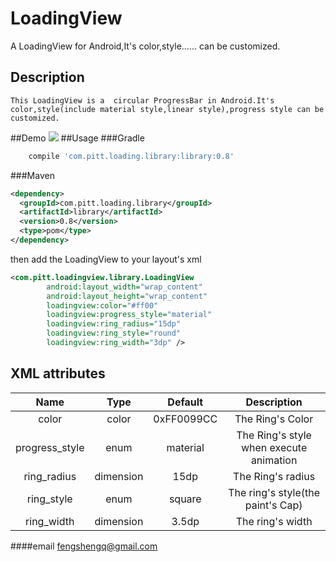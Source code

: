 # LoadingView
A LoadingView for Android,It's color,style...... can be customized.
## Description
	This LoadingView is a  circular ProgressBar in Android.It's color,style(include material style,linear style),progress style can be customized.
##Demo
![](https://github.com/dudu90/LoadingView/blob/master/screenshot/screenshot.gif)
##Usage
###Gradle
```groovy
	compile 'com.pitt.loading.library:library:0.8'
```
###Maven
```xml
<dependency>
  <groupId>com.pitt.loading.library</groupId>
  <artifactId>library</artifactId>
  <version>0.8</version>
  <type>pom</type>
</dependency>
```
then add the LoadingView to your layout's xml
```xml
<com.pitt.loadingview.library.LoadingView
        android:layout_width="wrap_content"
        android:layout_height="wrap_content"
        loadingview:color="#ff00"
        loadingview:progress_style="material"
        loadingview:ring_radius="15dp"
        loadingview:ring_style="round"
        loadingview:ring_width="3dp" />
```	
## XML attributes
| Name | Type | Default | Description |
|:----:|:----:|:-------:|:-----------:|
|color|color|0xFF0099CC|The Ring's Color|
|progress_style|enum|material|The Ring's style when execute animation|
|ring_radius|dimension|15dp|The Ring's radius|
|ring_style|enum|square|The ring's style(the paint's Cap)|
|ring_width|dimension|3.5dp|The ring's width|
####email
fengshengq@gmail.com